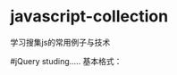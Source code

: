 # javascript-collection
学习搜集js的常用例子与技术

#jQuery studing.....
基本格式：
<script src="js/juery.js" type="text/javascript"....<br>
<script src="js/input.js" type="text/javascript"....<br>

$("document").ready(function(){
.....
});

input输入框设置格式：
（1）type: 一般设置成text,如果是密码则设置成password
（2）autocomplete:自动补齐，关闭off  否则会显示之前浏览器记录过的账号
（3）placeholder：HTML5新增，设置输入框初始值。
（4）onfocus: onfocus='if(this.value==" 账号"){this.value="";};'  onblur='if(this.value==""){this.value=" 账号";};'设置焦点变化
（5）type来回更改时，输入框密码和文字更替效果无法达到。
解决方法：设置两个输入框进行show,hide操作
$("#showpwd").focus(function(){
        $("#showpwd").hide();
        $("#pwd").show().focus();
    });

    $("#pwd").focus(function(){
        $("#pwd").attr({value:"",type:"password"});
    });

    $("#pwd").blur(function(){
        var account=$("#pwd").val();
        var count=account.length;
        if(account==""||account== null ||count== 0){
            if($("#pwd").attr("type")=='password') {
                $("#pwd").attr("type", "text");
            }
            $("#pwd").attr("value"," 密码不能为空");
        }

        else if(count< 6){
            $("#pwd").attr("value","");
            $("#showpwd").show();
            $("#pwd").hide();
        }
    });
